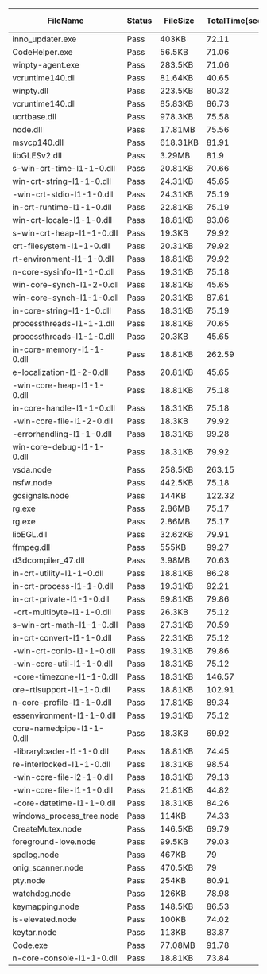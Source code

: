  | FileName                  | Status | FileSize | TotalTime(sec) | Upload(sec) | Submit(sec) | SignWait(sec) | Retry Count | 
 |---------------------------|--------|----------|----------------|-------------|-------------|---------------|-------------|
 | inno_updater.exe          | Pass   | 403KB    | 72.11          | 2.62        | 25.38       | 40.42         | 0           | 
 | CodeHelper.exe            | Pass   | 56.5KB   | 71.06          | 1.27        | 25.59       | 40.42         | 0           | 
 | winpty-agent.exe          | Pass   | 283.5KB  | 71.06          | 1.32        | 25.6        | 40.42         | 0           | 
 | vcruntime140.dll          | Pass   | 81.64KB  | 40.65          | 1.27        | 25.53       | 10.02         | 0           | 
 | winpty.dll                | Pass   | 223.5KB  | 80.32          | 1.33        | 25.52       | 49.69         | 0           | 
 | vcruntime140.dll          | Pass   | 85.83KB  | 86.73          | 1.32        | 25.48       | 56.11         | 0           | 
 | ucrtbase.dll              | Pass   | 978.3KB  | 75.58          | 1.33        | 25.52       | 44.95         | 0           | 
 | node.dll                  | Pass   | 17.81MB  | 75.56          | 3.43        | 25.56       | 44.96         | 0           | 
 | msvcp140.dll              | Pass   | 618.31KB | 81.91          | 0.9         | 25.5        | 51.61         | 0           | 
 | libGLESv2.dll             | Pass   | 3.29MB   | 81.9           | 2.15        | 25.5        | 51.61         | 0           | 
 | s-win-crt-time-l1-1-0.dll | Pass   | 20.81KB  | 70.66          | 0.74        | 25.59       | 40.42         | 0           | 
 | win-crt-string-l1-1-0.dll | Pass   | 24.31KB  | 45.65          | 0.74        | 25.51       | 15.42         | 0           | 
 | -win-crt-stdio-l1-1-0.dll | Pass   | 24.31KB  | 75.19          | 0.75        | 25.54       | 44.96         | 0           | 
 | in-crt-runtime-l1-1-0.dll | Pass   | 22.81KB  | 75.19          | 0.9         | 25.55       | 44.95         | 0           | 
 | win-crt-locale-l1-1-0.dll | Pass   | 18.81KB  | 93.06          | 0.79        | 25.54       | 62.83         | 0           | 
 | s-win-crt-heap-l1-1-0.dll | Pass   | 19.3KB   | 79.92          | 0.85        | 25.49       | 49.69         | 0           | 
 | crt-filesystem-l1-1-0.dll | Pass   | 20.31KB  | 79.92          | 1.08        | 25.51       | 49.69         | 0           | 
 | rt-environment-l1-1-0.dll | Pass   | 18.81KB  | 79.92          | 2.09        | 25.52       | 49.69         | 0           | 
 | n-core-sysinfo-l1-1-0.dll | Pass   | 19.31KB  | 75.18          | 1.24        | 25.53       | 44.95         | 0           | 
 | win-core-synch-l1-2-0.dll | Pass   | 18.81KB  | 45.65          | 1.27        | 25.51       | 15.42         | 0           | 
 | win-core-synch-l1-1-0.dll | Pass   | 20.31KB  | 87.61          | 1.37        | 25.54       | 57.38         | 0           | 
 | in-core-string-l1-1-0.dll | Pass   | 18.31KB  | 75.19          | 1.34        | 25.52       | 44.96         | 0           | 
 | processthreads-l1-1-1.dll | Pass   | 18.81KB  | 70.65          | 1.49        | 25.5        | 40.42         | 0           | 
 | processthreads-l1-1-0.dll | Pass   | 20.3KB   | 45.65          | 1.44        | 24.85       | 15.42         | 0           | 
 | in-core-memory-l1-1-0.dll | Pass   | 18.81KB  | 262.59         | 2.09        | 23.98       | 232.36        | 0           | 
 | e-localization-l1-2-0.dll | Pass   | 20.81KB  | 45.65          | 1.39        | 22.99       | 15.42         | 0           | 
 | -win-core-heap-l1-1-0.dll | Pass   | 18.81KB  | 75.18          | 2.09        | 21.94       | 44.95         | 0           | 
 | in-core-handle-l1-1-0.dll | Pass   | 18.31KB  | 75.18          | 1.55        | 20.89       | 44.96         | 0           | 
 | -win-core-file-l1-2-0.dll | Pass   | 18.3KB   | 79.92          | 1.52        | 20.06       | 49.69         | 0           | 
 | -errorhandling-l1-1-0.dll | Pass   | 18.31KB  | 99.28          | 2.09        | 19.46       | 69.06         | 0           | 
 | win-core-debug-l1-1-0.dll | Pass   | 18.31KB  | 79.92          | 2.09        | 18.45       | 49.69         | 0           | 
 | vsda.node                 | Pass   | 258.5KB  | 263.15         | 2.22        | 17.45       | 232.92        | 0           | 
 | nsfw.node                 | Pass   | 442.5KB  | 75.18          | 2.9         | 16.43       | 44.95         | 0           | 
 | gcsignals.node            | Pass   | 144KB    | 122.32         | 2.08        | 15.96       | 92.1          | 0           | 
 | rg.exe                    | Pass   | 2.86MB   | 75.17          | 2.89        | 14.91       | 44.95         | 0           | 
 | rg.exe                    | Pass   | 2.86MB   | 75.17          | 2.89        | 14.91       | 44.95         | 0           | 
 | libEGL.dll                | Pass   | 32.62KB  | 79.91          | 2.29        | 13.88       | 49.69         | 0           | 
 | ffmpeg.dll                | Pass   | 555KB    | 99.27          | 2.46        | 12.88       | 69.06         | 0           | 
 | d3dcompiler_47.dll        | Pass   | 3.98MB   | 70.63          | 3.31        | 12.41       | 40.42         | 0           | 
 | in-crt-utility-l1-1-0.dll | Pass   | 18.81KB  | 86.28          | 2.03        | 11.39       | 56.11         | 0           | 
 | in-crt-process-l1-1-0.dll | Pass   | 19.31KB  | 92.21          | 2.33        | 10.44       | 62.04         | 0           | 
 | in-crt-private-l1-1-0.dll | Pass   | 69.81KB  | 79.86          | 2.44        | 9.41        | 49.69         | 0           | 
 | -crt-multibyte-l1-1-0.dll | Pass   | 26.3KB   | 75.12          | 2.77        | 8.41        | 44.95         | 0           | 
 | s-win-crt-math-l1-1-0.dll | Pass   | 27.31KB  | 70.59          | 2.47        | 7.37        | 40.42         | 0           | 
 | in-crt-convert-l1-1-0.dll | Pass   | 22.31KB  | 75.12          | 2.61        | 6.36        | 44.95         | 0           | 
 | -win-crt-conio-l1-1-0.dll | Pass   | 19.31KB  | 79.86          | 2.53        | 5.41        | 49.69         | 0           | 
 | -win-core-util-l1-1-0.dll | Pass   | 18.31KB  | 75.12          | 2.6         | 4.9         | 44.95         | 0           | 
 | -core-timezone-l1-1-0.dll | Pass   | 18.31KB  | 146.57         | 2.53        | 3.93        | 116.4         | 0           | 
 | ore-rtlsupport-l1-1-0.dll | Pass   | 18.81KB  | 102.91         | 2.62        | 3.35        | 72.74         | 0           | 
 | n-core-profile-l1-1-0.dll | Pass   | 17.81KB  | 89.34          | 2.76        | 2.48        | 59.17         | 0           | 
 | essenvironment-l1-1-0.dll | Pass   | 19.31KB  | 75.12          | 2.64        | 1.36        | 44.96         | 0           | 
 | core-namedpipe-l1-1-0.dll | Pass   | 18.3KB   | 69.92          | 2.06        | 0.25        | 40.42         | 0           | 
 | -libraryloader-l1-1-0.dll | Pass   | 18.81KB  | 74.45          | 1.98        | 0.18        | 44.95         | 0           | 
 | re-interlocked-l1-1-0.dll | Pass   | 18.31KB  | 98.54          | 1.91        | 0.14        | 69.06         | 0           | 
 | -win-core-file-l2-1-0.dll | Pass   | 18.31KB  | 79.13          | 1.98        | 0.15        | 49.69         | 0           | 
 | -win-core-file-l1-1-0.dll | Pass   | 21.81KB  | 44.82          | 2.06        | 0.23        | 15.42         | 0           | 
 | -core-datetime-l1-1-0.dll | Pass   | 18.31KB  | 84.26          | 2.18        | 0.19        | 54.87         | 0           | 
 | windows_process_tree.node | Pass   | 114KB    | 74.33          | 2.09        | 0.22        | 44.96         | 0           | 
 | CreateMutex.node          | Pass   | 146.5KB  | 69.79          | 2.15        | 0.26        | 40.42         | 0           | 
 | foreground-love.node      | Pass   | 99.5KB   | 79.03          | 1.91        | 0.2         | 49.69         | 0           | 
 | spdlog.node               | Pass   | 467KB    | 79             | 2.54        | 0.25        | 49.69         | 0           | 
 | onig_scanner.node         | Pass   | 470.5KB  | 79             | 2.16        | 0.19        | 49.69         | 0           | 
 | pty.node                  | Pass   | 254KB    | 80.91          | 2.01        | 0.25        | 51.61         | 0           | 
 | watchdog.node             | Pass   | 126KB    | 78.98          | 2.12        | 0.2         | 49.69         | 0           | 
 | keymapping.node           | Pass   | 148.5KB  | 86.53          | 2.26        | 0.17        | 57.38         | 0           | 
 | is-elevated.node          | Pass   | 100KB    | 74.02          | 2.05        | 0.22        | 44.96         | 0           | 
 | keytar.node               | Pass   | 113KB    | 83.87          | 2.1         | 0.15        | 54.87         | 0           | 
 | Code.exe                  | Pass   | 77.08MB  | 91.78          | 3.15        | 0.16        | 62.83         | 0           | 
 | n-core-console-l1-1-0.dll | Pass   | 18.81KB  | 73.84          | 1.73        | 0.16        | 44.96         | 0           | 
